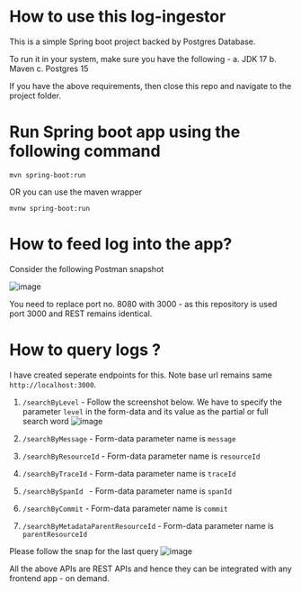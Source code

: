# How to use this log-ingestor

This is a simple Spring boot project backed by Postgres Database.

To run it in your system, make sure you have the following -
a. JDK 17
b. Maven
c. Postgres 15

If you have the above requirements, then close this repo and navigate to the project folder.
# Run Spring boot app using the following command
```
mvn spring-boot:run
```
OR you can use the maven wrapper
```
mvnw spring-boot:run
```

# How to feed log into the app?
Consider the following Postman snapshot

![image](https://github.com/kalpadiptyaroy/log-ingestor/assets/40118928/93dd652a-0bf5-43f2-bfe4-ea743a1fce08)

You need to replace port no. 8080 with 3000 - as this repository is used port 3000 and REST remains identical.

# How to query logs ?

I have created seperate endpoints for this. Note base url remains same `http://localhost:3000`.

1. `/searchByLevel` - Follow the screenshot below.
   We have to specify the parameter `level` in the form-data and its value as the partial or full search word
   ![image](https://github.com/kalpadiptyaroy/log-ingestor/assets/40118928/c2ac5c2e-7722-4fc2-bd2c-240f9ad9a167)

2. `/searchByMessage` - Form-data parameter name is `message`
3. `/searchByResourceId` - Form-data parameter name is `resourceId`
4. `/searchByTraceId` - Form-data parameter name is `traceId`
5. `/searchBySpanId ` - Form-data parameter name is `spanId`
6. `/searchByCommit` - Form-data parameter name is `commit`
7. `/searchByMetadataParentResourceId` - Form-data parameter name is `parentResourceId`

Please follow the snap for the last query
![image](https://github.com/kalpadiptyaroy/log-ingestor/assets/40118928/4d425347-1795-47b0-98c6-e9ba4508a689)

All the above APIs are REST APIs and hence they can be integrated with any frontend app - on demand.

